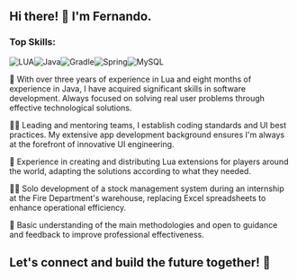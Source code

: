 ## Hi there! 👋 I'm Fernando.

### Top Skills:
![LUA](https://img.shields.io/badge/Lua-blue?style=for-the-badge&logo=lua&logoColor=white)![Java](https://img.shields.io/badge/Java-orange?style=for-the-badge&logo=java&logoColor=white)![Gradle](https://img.shields.io/badge/gradle-6DA55F?style=for-the-badge&logo=gradle&logoColor=white)![Spring](https://img.shields.io/badge/spring-green?style=for-the-badge&logo=spring&logoColor=white)![MySQL](https://img.shields.io/badge/mysql-orange?style=for-the-badge&logo=mysql&logoColor=white)

🚀 With over three years of experience in Lua and eight months of experience in Java, I have acquired significant skills in software development. Always focused on solving real user problems through effective technological solutions.

👨‍🏭 Leading and mentoring teams, I establish coding standards and UI best practices. My extensive app development background ensures I'm always at the forefront of innovative UI engineering.

🌙 Experience in creating and distributing Lua extensions for players around the world, adapting the solutions according to what they needed.

👨‍🚒 Solo development of a stock management system during an internship at the Fire Department's warehouse, replacing Excel spreadsheets to enhance operational efficiency.

🧠 Basic understanding of the main methodologies and open to guidance and feedback to improve professional effectiveness.

Let's connect and build the future together! 🌟
---
